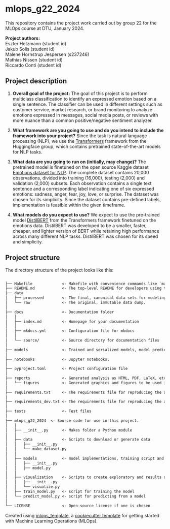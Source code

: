 # mlops_g22_2024

This repository contains the project work carried out by group 22 for the MLOps course at DTU, January 2024. 

**Project authors:** <br>
Eszter Hetzmann (student id) <br>
Jakub Solis (student id) <br>
Malene Hornstrup Jespersen (s237246) <br>
Mathias Nissen (student id) <br>
Riccardo Conti (student id) <br>

## Project description

1. **Overall goal of the project:**
The goal of this project is to perform multiclass classification to identify an expressed emotion based on a single sentence. The classifier can be used in different settings such as customer service, market research, or brand monitoring to analyze emotions expressed in messages, social media posts, or reviews with more nuance than a common positive/negative sentiment analyzer. 

2. **What framework are you going to use and do you intend to include the framework into your project?**
Since the task is natural language processing (NLP), we use the [Transformers](https://github.com/huggingface/transformers) framework from the Huggingface group, which contains pretrained state-of-the-art models for NLP tasks. 

3. **What data are you going to run on (initially, may change)?**
The pretrained model is finetuned on the open source Kaggle dataset [Emotions dataset for NLP](https://www.kaggle.com/datasets/praveengovi/emotions-dataset-for-nlp/data). The complete dataset contains 20,000 observations, divided into training (16,000), testing (2,000) and validation (2,000) subsets. Each observation contains a single text sentence and a corresponding label indicating one of six expressed emotions: sadness, anger, fear, joy, love, or surprise. The dataset was chosen for its simplicity. Since the dataset contains pre-defined labels, implementation is feasible within the given timeframe.

4. **What models do you expect to use?**
We expect to use the pre-trained model [DistilBERT](https://huggingface.co/docs/transformers/model_doc/distilbert) from the Transformers framework finetuned on the emotions data. DistilBERT was developed to be a smaller, faster, cheaper, and lighter version of BERT while retaining high performance across many different NLP tasks. DistilBERT was chosen for its speed and simplicity.



## Project structure

The directory structure of the project looks like this:

```txt

├── Makefile             <- Makefile with convenience commands like `make data` or `make train`
├── README.md            <- The top-level README for developers using this project.
├── data
│   ├── processed        <- The final, canonical data sets for modeling.
│   └── raw              <- The original, immutable data dump.
│
├── docs                 <- Documentation folder
│   │
│   ├── index.md         <- Homepage for your documentation
│   │
│   ├── mkdocs.yml       <- Configuration file for mkdocs
│   │
│   └── source/          <- Source directory for documentation files
│
├── models               <- Trained and serialized models, model predictions, or model summaries
│
├── notebooks            <- Jupyter notebooks.
│
├── pyproject.toml       <- Project configuration file
│
├── reports              <- Generated analysis as HTML, PDF, LaTeX, etc.
│   └── figures          <- Generated graphics and figures to be used in reporting
│
├── requirements.txt     <- The requirements file for reproducing the analysis environment
|
├── requirements_dev.txt <- The requirements file for reproducing the analysis environment
│
├── tests                <- Test files
│
├── mlops_g22_2024  <- Source code for use in this project.
│   │
│   ├── __init__.py      <- Makes folder a Python module
│   │
│   ├── data             <- Scripts to download or generate data
│   │   ├── __init__.py
│   │   └── make_dataset.py
│   │
│   ├── models           <- model implementations, training script and prediction script
│   │   ├── __init__.py
│   │   ├── model.py
│   │
│   ├── visualization    <- Scripts to create exploratory and results oriented visualizations
│   │   ├── __init__.py
│   │   └── visualize.py
│   ├── train_model.py   <- script for training the model
│   └── predict_model.py <- script for predicting from a model
│
└── LICENSE              <- Open-source license if one is chosen
```

Created using [mlops_template](https://github.com/SkafteNicki/mlops_template),
a [cookiecutter template](https://github.com/cookiecutter/cookiecutter) for getting
started with Machine Learning Operations (MLOps).

